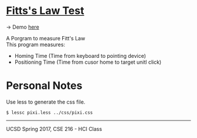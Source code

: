 # [Fitts's Law Test](https://guardado.github.io/FittsLaw_CSE216/)

-> Demo [here](https://guardado.github.io/FittsLaw_CSE216/)

A Porgram to measure Fitt's Law   
This program measures:
- Homing Time (Time from keyboard to pointing device)
- Positioning Time (Time from cusor home to target unitl click)


# Personal Notes #

Use less to generate the css file.
```
$ lessc pixi.less ../css/pixi.css

```

---------------------------------------------------

UCSD Spring 2017, CSE 216 - HCI Class



